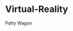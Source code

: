 # Virtual-Reality

<html>
  <head>
    <meta charset="utf=8">
    <meta name = "viewport" content = "width-device-width">
    <title>vitual reality</title>
    <link href = "style.css" rel="stylesheet" type="text/css>
  </head>
      <body>
      <a href="[VRPractical1_1/index.html](https://github.com/joeyw172/Virtual-Reality/blob/1f3171bd8d88f03309e9e02308ba73f72245ef72/%20VRPractical1_1/index.html)" class="button button4"> Patty Wagon</a>
  </head>
</html>
